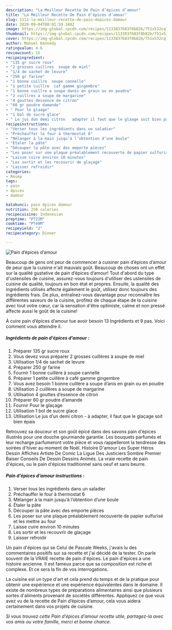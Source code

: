 ```yaml
---
description: "La Meilleur Recette De Pain d’épices d’amour"
title: "La Meilleur Recette De Pain d’épices d’amour"
slug: 1111-la-meilleur-recette-de-pain-depices-damour
date: 2020-09-04T08:01:59.108Z
image: https://img-global.cpcdn.com/recipes/1133837683f8b82b/751x532cq70/pain-depices-damour-photo-principale-de-la-recette.jpg
thumbnail: https://img-global.cpcdn.com/recipes/1133837683f8b82b/751x532cq70/pain-depices-damour-photo-principale-de-la-recette.jpg
cover: https://img-global.cpcdn.com/recipes/1133837683f8b82b/751x532cq70/pain-depices-damour-photo-principale-de-la-recette.jpg
author: Manuel Kennedy
ratingvalue: 4.6
reviewcount: 15
recipeingredient:
- "135 gr sucre roux"
- "2 grosses cuillres  soupe de miel"
- "1/4 de sachet de levure"
- "250 gr farine"
- "1 bonne cuillre  soupe cannelle"
- "1 petite cuillre  caf gamme gingembre"
- "1 bonne cuillre a soupe danis en grain ou en poudre"
- "2 cuillres a soupe de margarine"
- "4 gouttes dessence de citron"
- "60 gr poudre damande"
- " Pour le glaage"
- "1 bol de sucre glace"
- " Le jus dun demi citron   adapter il faut que le glaage soit bien pais"
recipeinstructions:
- "Verser tous les ingrédients dans un saladier"
- "Préchauffer le four à thermostat 6"
- "Mélanger à la main jusqu’à l’obtention d’une boule"
- "Étaler la pâte"
- "Découper la pâte avec des emporte pièces"
- "Les poser sur une plaque préalablement recouverte de papier sulfurisé et les mettre au four"
- "Laisse cuire environ 10 minutes"
- "Les sortir et les recouvrir de glaçage"
- "Laisser refroidir"
categories:
- Resep
tags:
- pain
- dpices
- damour

katakunci: pain dpices damour 
nutrition: 250 calories
recipecuisine: Indonesian
preptime: "PT22M"
cooktime: "PT49M"
recipeyield: "2"
recipecategory: Dinner

---
```



![Pain d’épices d’amour](https://img-global.cpcdn.com/recipes/1133837683f8b82b/751x532cq70/pain-depices-damour-photo-principale-de-la-recette.jpg)

Beaucoup de gens ont peur de commencer à cuisiner pain d’épices d’amour de peur que la cuisine n'ait mauvais goût. Beaucoup de choses ont un effet sur la qualité gustative de pain d’épices d’amour! Tout d'abord du type d'ustensiles de cuisine, assurez-vous toujours d'utiliser des ustensiles de cuisine de qualité, toujours en bon état et propres. Ensuite, la qualité des ingrédients utilisés affecte également le goût, utilisez donc toujours des ingrédients frais. De plus, entraînez-vous davantage pour reconnaître les différentes saveurs de la cuisine, profitez de chaque étape de la cuisine avec tout votre cœur, car la sensation d'être optimiste, calme et non pressé affecte aussi le goût de la cuisine!

<!--inarticleads1-->

À cuire pain d’épices d’amour tue avoir besoin 13 Ingrédients et 9 pas. Voici comment vous atteindre il.

##### Ingrédients de pain d’épices d’amour :

1. Préparer 135 gr sucre roux
1. Vous devez vous préparer 2 grosses cuillères à soupe de miel
1. Utilisation 1/4 de sachet de levure
1. Préparer 250 gr farine
1. Fournir 1 bonne cuillère à soupe cannelle
1. Préparer 1 petite cuillère à café gamme gingembre
1. Vous avez besoin 1 bonne cuillère a soupe d’anis en grain ou en poudre
1. Utilisation 2 cuillères a soupe de margarine
1. Utilisation 4 gouttes d’essence de citron
1. Préparer 60 gr poudre d’amande
1. Fournir  Pour le glaçage
1. Utilisation 1 bol de sucre glace
1. Utilisation  Le jus d’un demi citron - à adapter, il faut que le glaçage soit bien épais


Retrouvez sa douceur et son goût épicé dans des savons pain d&#39;épices illustrés pour une douche gourmande garantie. Les bouquets parfumés et leur recharge parfumeront votre pièce et vous rappelleront la tendresse des soirées d&#39;hiver au moment de Noël. Histoire D&#39;amour Les Super Héros Dessin Affiches Artiste De Comic La Ligue Des Justiciers Sombre Premier Baiser Conseils De Dessin Dessins Animés. La vraie recette de pain d&#39;épices, ou le pain d&#39;épices traditionnel sans oeuf et sans beurre. 

<!--inarticleads2-->

##### Pain d’épices d’amour instructions :

1. Verser tous les ingrédients dans un saladier
1. Préchauffer le four à thermostat 6
1. Mélanger à la main jusqu’à l’obtention d’une boule
1. Étaler la pâte
1. Découper la pâte avec des emporte pièces
1. Les poser sur une plaque préalablement recouverte de papier sulfurisé et les mettre au four
1. Laisse cuire environ 10 minutes
1. Les sortir et les recouvrir de glaçage
1. Laisser refroidir


Un pain d&#39;épices qui se Celui de Pascale Weeks, j&#39;avais lu des commentaires positifs sur sa recette et j&#39;ai décidé de la tester. On parle souvent de la VRAIE recette de pain d&#39;épices. Le pain d&#39;épices a une histoire ancienne. Il est fameux parce que sa composition est riche et complexe. Et ce sera la fin de vos interrogations. 

<!--inarticleads1-->

<p>
La cuisine est un type d'art et cela prend du temps et de la pratique pour obtenir une expérience et une expérience équivalentes dans le domaine. Il existe de nombreux types de préparations alimentaires ainsi que plusieurs sortes d'aliments provenant de sociétés différentes. Appliquez ce que vous avez vu de la recette de Pain d’épices d’amour, cela vous aidera certainement dans vos projets de cuisine.
</p>

<p>
<i>Si vous trouvez cette Pain d’épices d’amour recette utile, partagez-la avec vos amis ou votre famille, merci et bonne chance.</i>
</p>
